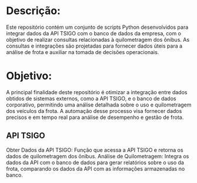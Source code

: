 # Descrição:
Este repositório contém um conjunto de scripts Python desenvolvidos para integrar dados da API TSIGO com o banco de dados da empresa, com o objetivo de realizar consultas relacionadas à quilometragem dos ônibus. As consultas e integrações são projetadas para fornecer dados úteis para a análise de frota e auxiliar na tomada de decisões operacionais.

# Objetivo:
A principal finalidade deste repositório é otimizar a integração entre dados obtidos de sistemas externos, como a API TSIGO, e o banco de dados corporativo, permitindo uma análise detalhada sobre o uso e quilometragem dos veículos da frota. A automação desse processo visa fornecer dados precisos e em tempo real para análise de desempenho e gestão de frota.

## API TSIGO 
Obter Dados da API TSIGO: Função que acessa a API TSIGO e retorna os dados de quilometragem dos ônibus.
Análise de Quilometragem: Integra os dados da API com o banco de dados para gerar relatórios sobre o uso da frota, comparando os dados da API com as informações armazenadas no banco.